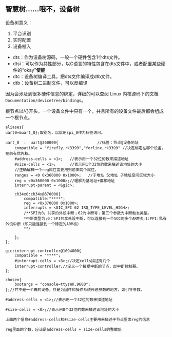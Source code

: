 ## 智慧树......哦不，设备树

设备树意义：

1. 平台识别
2. 实时配置
3. 设备植入

- dts：作为设备树源码，一般一个硬件包含1个dts文件。
- dtsi：可以作为共性部分，以C语言的特性包含在dts文件中，或者配置某些硬件的“okay”**使能**
- dtc：设备树编译工具，把dts文件编译成dtb文件。
- dtb：设备树二进制文件，可以反编译

因为会涉及到很多硬件信息的绑定，详细的可以查阅 Linux 内核源码下的文档`Documentation/devicetree/bindings`。

根节点以/{}开头，一个设备文件中只有一个，并且所有的设备文件最后都会组成一个根节点。

```
aliases{
uart0=&uart_0};取别名，以后用spi_0作为标签访问。

uart_0  :  uart@360000{  				//标签：节点@设备地址 
	compatible = "firefly,rk3399","forlinx,rk3399" //决定绑定在哪个设备，在前有优先权。
	#address-cells = <1>; 	//表示用一个32位的数来描述地址
	#size-cells = <1>;		//表示用1个32位的数来描述该地址的大小
	//正确解释一个reg属性需要用到前面两个属性，
	ranges = <0 0x360000 0x1000>;	//子地址 父地址 子地址空间区域大小 
	reg = <0x360000 0x1000>;//理解为基地址+偏移地址
	interrupt-parent = <&gic>;
	
	ch34x0:ch34x@370000{
		compatible:"****";
		reg = <0x370000 0x1000>;
		interrupts = <GIC_SPI 62 IRQ_TYPE_LEVEL_HIGH>;
		/**SPI为0，共享的外设中断；62为中断号；第三个参数为中断触发类型。
		*中断类型为;0：SPI共享外设中断，可以连接到一个SOC的多个ARM核;1:PPI:私有外设中断（即只能连接到一个特定的ARM核）
		**/
		
	};
};
```

```
gic:interrupt-controller@1094000{
	compatible = "****";
	#interrupt-cells = <3>;//决定cells描述有几个
	interrupt-controller;//定义一个接受中断的节点，即中断控制器。
};
```

```
chosen{
	bootargs = "console=ttysWK,9600";
};//并不是一个真的设备，只是为固件和操作系统传递参数的地方，如引导参数。
```

```
#address-cells = <1>;//表示用一个32位的数来描述地址

#size-cells = <0>;//表示用0个32位的数来描述该地址的大小

上面两个信息#address-cells和#size-cells主要用来描述子节点里面reg的信息

reg里面的个数，应该是address-cells + size-cells的整数倍
```

 
